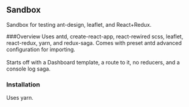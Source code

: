 ## Sandbox
Sandbox for testing ant-design, leaflet, and React+Redux.

###Overview
Uses antd, create-react-app, react-rewired scss, leaflet, react-redux, yarn, and redux-saga.
Comes with preset antd advanced configuration for importing. 
<br/>
<br/>
Starts off with a Dashboard template, a route to it, no reducers, and a console log saga.
### Installation
Uses yarn.
